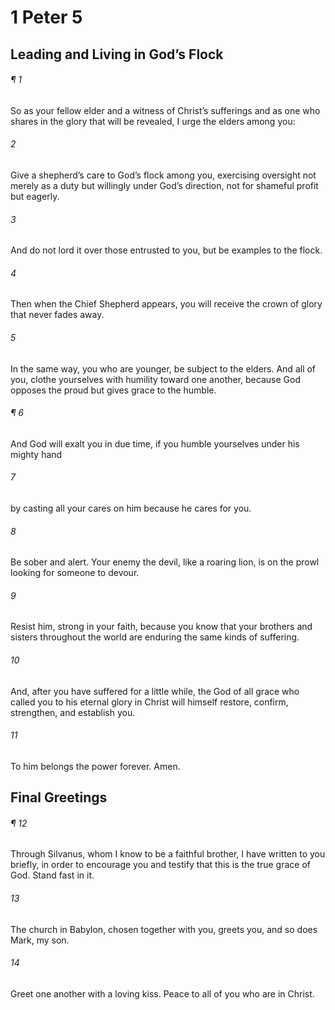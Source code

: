 # 1 Peter 5
## Leading and Living in God’s Flock
###### ¶ 1
So as your fellow elder and a witness of Christ’s sufferings and as one who shares in the glory that will be revealed, I urge the elders among you:
###### 2
Give a shepherd’s care to God’s flock among you, exercising oversight not merely as a duty but willingly under God’s direction, not for shameful profit but eagerly.
###### 3
And do not lord it over those entrusted to you, but be examples to the flock.
###### 4
Then when the Chief Shepherd appears, you will receive the crown of glory that never fades away.
###### 5
In the same way, you who are younger, be subject to the elders. And all of you, clothe yourselves with humility toward one another, because God opposes the proud but gives grace to the humble.
###### ¶ 6
And God will exalt you in due time, if you humble yourselves under his mighty hand
###### 7
by casting all your cares on him because he cares for you.
###### 8
Be sober and alert. Your enemy the devil, like a roaring lion, is on the prowl looking for someone to devour.
###### 9
Resist him, strong in your faith, because you know that your brothers and sisters throughout the world are enduring the same kinds of suffering.
###### 10
And, after you have suffered for a little while, the God of all grace who called you to his eternal glory in Christ will himself restore, confirm, strengthen, and establish you.
###### 11
To him belongs the power forever. Amen.
## Final Greetings
###### ¶ 12
Through Silvanus, whom I know to be a faithful brother, I have written to you briefly, in order to encourage you and testify that this is the true grace of God. Stand fast in it.
###### 13
The church in Babylon, chosen together with you, greets you, and so does Mark, my son.
###### 14
Greet one another with a loving kiss. Peace to all of you who are in Christ.
